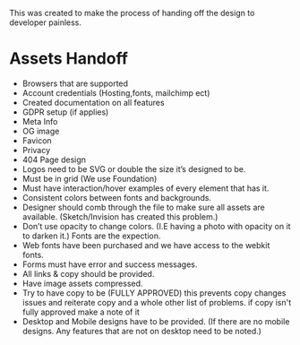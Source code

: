 This was created to make the process of handing off the design to developer painless.

# Assets Handoff
- Browsers that are supported
- Account credentials (Hosting,fonts, mailchimp ect)
- Created documentation on all features
- GDPR setup (if applies)
- Meta Info
- OG image
- Favicon
- Privacy
- 404 Page design
- Logos need to be SVG or double the size it’s designed to be.
- Must be in grid (We use Foundation)
- Must have interaction/hover examples of every element that has it.
- Consistent colors between fonts and backgrounds.
- Designer should comb through the file to make sure all assets are available. (Sketch/Invision has created this problem.)
- Don’t use opacity to change colors. (I.E having a photo with opacity on it to darken it.) Fonts are the expection.
- Web fonts have been purchased and we have access to the webkit fonts.
- Forms must have error and success messages.
- All links & copy should be provided.
- Have image assets compressed.
- Try to have copy to be (FULLY APPROVED) this prevents copy changes issues and reiterate copy and a whole other list of problems. if copy isn't fully approved make a note of it
- Desktop and Mobile designs have to be provided. (If there are no mobile designs. Any features that are not on desktop need to be noted.)
